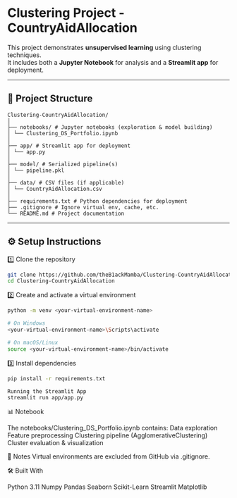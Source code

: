# Clustering Project - CountryAidAllocation

This project demonstrates **unsupervised learning** using clustering techniques.  
It includes both a **Jupyter Notebook** for analysis and a **Streamlit app** for deployment.

---

## 📂 Project Structure

```text
Clustering-CountryAidAllocation/
│
├── notebooks/ # Jupyter notebooks (exploration & model building)
│ └── Clustering_DS_Portfolio.ipynb
│
├── app/ # Streamlit app for deployment
│ └── app.py
│
├── model/ # Serialized pipeline(s)
│ └── pipeline.pkl
│
├── data/ # CSV files (if applicable)
│ └── CountryAidAllocation.csv
│
├── requirements.txt # Python dependencies for deployment
├── .gitignore # Ignore virtual env, cache, etc.
└── README.md # Project documentation
```

---

## ⚙️ Setup Instructions

1️⃣ Clone the repository

```bash
git clone https://github.com/theB1ackMamba/Clustering-CountryAidAllocation.git
cd Clustering-CountryAidAllocation
```

2️⃣ Create and activate a virtual environment

```bash
python -m venv <your-virtual-environment-name>

# On Windows
<your-virtual-environment-name>\Scripts\activate  

# On macOS/Linux
source <your-virtual-environment-name>/bin/activate
```

3️⃣ Install dependencies

```bash
pip install -r requirements.txt

Running the Streamlit App
streamlit run app/app.py
```

📊 Notebook

The notebooks/Clustering_DS_Portfolio.ipynb contains:
Data exploration
Feature preprocessing
Clustering pipeline (AgglomerativeClustering)
Cluster evaluation & visualization

📌 Notes
Virtual environments are excluded from GitHub via .gitignore.

🛠️ Built With

Python 3.11
Numpy 
Pandas
Seaborn
Scikit-Learn
Streamlit
Matplotlib

